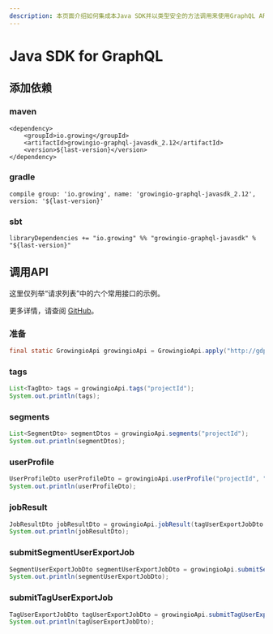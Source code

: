 ```yaml
---
description: 本页面介绍如何集成本Java SDK并以类型安全的方法调用来使用GraphQL API。
---
```


# Java SDK for GraphQL

## 添加依赖

### maven

```text
<dependency>
    <groupId>io.growing</groupId>
    <artifactId>growingio-graphql-javasdk_2.12</artifactId>
    <version>${last-version}</version>
</dependency>
```

###  gradle

```text
compile group: 'io.growing', name: 'growingio-graphql-javasdk_2.12', version: '${last-version}'
```

###  sbt

```text
libraryDependencies += "io.growing" %% "growingio-graphql-javasdk" % "${last-version}"
```

##  调用API

这里仅列举“请求列表”中的六个常用接口的示例。

更多详情，请查阅 [GitHub](https://github.com/growingio/growingio-graphql-javasdk)。

### 准备

```java
final static GrowingioApi growingioApi = GrowingioApi.apply("http://gdp-dev.growingio.com/graphql", "Authorization", "token");
```

### tags

```java
List<TagDto> tags = growingioApi.tags("projectId");
System.out.println(tags);
```

###  segments

```java
List<SegmentDto> segmentDtos = growingioApi.segments("projectId");
System.out.println(segmentDtos); 
```

### userProfile

```java
UserProfileDto userProfileDto = growingioApi.userProfile("projectId", "23945", Collections.emptyList(), Collections.emptyList());
System.out.println(userProfileDto);
```

### jobResult

```java
JobResultDto jobResultDto = growingioApi.jobResult(tagUserExportJobDto.getId());
System.out.println(jobResultDto);
```

### submitSegmentUserExportJob

```java
SegmentUserExportJobDto segmentUserExportJobDto = growingioApi.submitSegmentUserExportJob("projectId", "J1GlNzQj", Collections.emptyList(), Collections.emptyList(), "UTF-16LE");
System.out.println(segmentUserExportJobDto);
```

### submitTagUserExportJob

```java
TagUserExportJobDto tagUserExportJobDto = growingioApi.submitTagUserExportJob("rRGoVRpm", Collections.emptyList(), "UTF-16LE", false);
System.out.println(tagUserExportJobDto);
```

